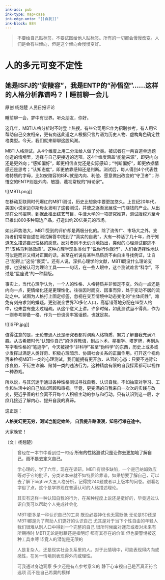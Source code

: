 ```yaml
---
ink-acc: pub
ink-type: map+case
ink-edge-unto: "[[自我]]"
ink-block: B84
---
```


> 不要给自己贴标签，不要试图给他人贴标签。所有的一切都会慢慢改变。人们是会有些倾向，但是这个倾向会慢慢变好。

# 人的多元可变不定性


## 她是ISFJ的“安陵容”，我是ENTP的“孙悟空”……这样的人格分析靠谱吗？丨睡前聊一会儿

原创 杨翘楚 人民日报评论

睡前聊一会，梦中有世界。听众朋友，你好。

这几年，MBTI人格分析时不时登上热搜。有些公司用它作为招聘参考，有人用它帮助自己交友相亲，更有痴迷此道之人根据只言片语为历史人物、虚构角色确定性格类型。今天，我们就来聊聊这股风潮。

MBTI人格测试，从4个维度上用二分法给人做了分类。被试者在一两百道单选题创造的情境里，选择与自己更接近的选项。这4个维度涵盖“能量来源”，即更内向还是更外向；“感知偏好”，即更相信直觉还是实际感知；“判断偏好”，即更依据情感还是思考；“认知态度”，即更依靠感知还是判断。测试后，每人得到4个代表性格特质的字母，比如安陵容的ISFJ就是内向、利他、愿意做出改变的“守卫者”；孙悟空的ENTP则是外向、敏捷、蔑视常规的“辩论家”。

![[MBTI.png]]

在移动互联网时代爆红的MBTI测试，历史比想象中要更加悠久。上世纪20年代，美国小说家迈尔斯母女发明了这套测试，并使之逐渐发展成一门赚钱的产业。从出现在公司招聘，到据此推出综艺节目，牛津大学的一项研究推算，测试版权方至今已推出800多种周边产品，打造出约20亿美元的市场。

如此声势浩大，MBTI受到的评价却是两极分化的。除了流传广、市场大之外，支持者们常常自述在测试解答中找到了“真实的自我”，大有一种活了几十年，终于知道怎么描述自己性格的感觉。反对者则不无讥诮地指出，类似的心理测试都逃不开“皮格马利翁效应”。这种心理学现象类似于“说你行你就行”，人们会选择性地认可似是而非又相对正面的话，甚至在听说有某种品质后不由自主寻找例证，让自己“配得上”这份“褒奖”。还有人说，深扒心理学的文献，MBTI既没什么理论支撑，也没被认可为理论工具——一句话，在一些人眼中，这个测试难言“科学”，不过是“星座说”的一种翻版。

事实上，当代心理学认为，一个人的性格、人格特质并非恒定不变。外向一点还是内向一点，更情绪化还是更理性化，往往因时而变、因事而异，处于变动不居的流动之中。试图为人格打上固定标签，忽视在交互情境中动态变化的“主体间性”，难免有刻舟求剑的嫌疑。更别说全世界70多亿人口，高低错落地分配在16型人格中，也未尝有些太过粗疏。从这个意义上讲，许多时候，如此测试当不得真，作为一则参考聊备一格、作为一份谈资丰富话题，也就足矣。

![[ISFP.jpg]]

值得注意的是，无论普通人还是研究者都对洞察人格特质、努力了解自我充满兴趣。从古希腊时代“认知你自己”的谆谆教诲，到占卜术、星相学、塔罗牌，再到从写字看性格的“笔迹学”，今天被视作“非科学”甚至“伪科学”的东西，历史上或多或少发挥过满足人类好奇、积极心理暗示、协调社会关系的正面作用。打开这个视角再来检视MBTI一类的心理测试，我们能拥有更开放、从容的心态：只要不违背公序良俗，不衍生诈骗、赌博一类的违法行为，这种精度有限的自我探索都可以视作一种游戏。

所以说，与其沉迷于通过各种性格测试寻找自我、认识自我，不如抽空对学习、工作和生活中的自己加以回顾和审视。毕竟，更完满的自我来自一次次的实践与改变，更近乎善的社会离不开每个人积极主动的参与和行动。只有认识到这一层，才庶几接近了解内心、提升自我的真谛。

这正是：

**人格变幻更无穷，测试岂能定始终。
自我提升路漫漫，知易行难在途中。**

大家晚安！

（文丨杨翘楚）

  

>曾经在一本书中看到过一句话:**所有的性格测试只是让你去更加地了解自己，而不是去定义自己。**
>
>学心理的，学了六年，现在在读研。MBTI有很多缺陷，一个是巴纳姆效应等对于它的批评，分类论本来就不如特质论靠谱。如果想要了解自己，可以去了解下bigfive大五人格分析，记得找240题或者以上版本的问卷。别看名字俗了点，这个是学界现在普遍认可的人格描述理论。
>
>其实有这样一种认知自我的行为，在某种程度上说还是挺好的，毕竟通过认识自我可以帮助个人完成社会化
>
>MBTI更多是一种认识自己的工具 既没必要神化也无需贬低 无论是SD还是MBTI都是为了帮助人们更好的认识自己 尤其是对于当下个性自由的年轻人 我们很难从别人口中得到一个完整的自己 很所时候面对迷茫或者对未来有所期待时 MBTI无论是慰藉还是指明灯 都有其存在的价值 但也要警惕被这种工具束缚 毕竟人的潜能是无限的
>
>人是复杂人，还是现实社会关系里的人。对于此情境中，可能表现得内向或感性，在另一情境则表现得外向或理性。
>
>可我通过身边观察 多少还是有点参考意义的 静下心审视自己是否真正符合选项 而不是自己希冀的模样